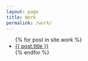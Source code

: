 ```yaml
---
layout: page
title: Work
permalink: /work/
---
```


<ul class="work-list">
  {% for post in site.work %}
    <li>
      <a class="work-item-wrapper" href="{{ post.url | prepend: site.baseurl }}">
        <span class="work-title">
          {{ post.title }}
        </span>
      </a>
    </li>
  {% endfor %}
</ul>
